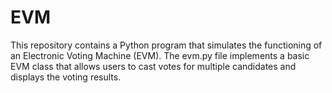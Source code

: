 # EVM
This repository contains a Python program that simulates the functioning of an Electronic Voting Machine (EVM). The evm.py file implements a basic EVM class that allows users to cast votes for multiple candidates and displays the voting results.
